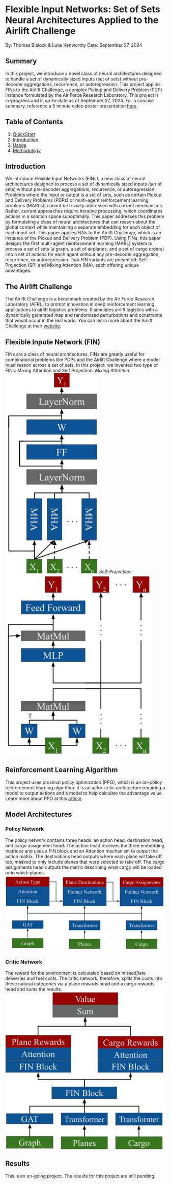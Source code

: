 # Flexible Input Networks: Set of Sets Neural Architectures Applied to the Airlift Challenge
By: Thomas Blalock & Luke Kenworthy
Date: September 27, 2024

## Summary
In this project, we introduce a novel class of neural architectures designed to handle a set of dynamically sized inputs (set of sets) without pre-decoder aggregations, recurrence, or autoregression. This project applies FINs to the Airlift Challenge, a complex Pickup and Delivery Problem (PDP) instance formulated by the Air Force Research Laboratory. This project is in-progress and is up-to-date as of September 27, 2024. For a concise summary, reference a 5 minute video poster presentation [here](https://drive.google.com/file/d/1cr0xx7AcpoGLJWMsXrsaG_P0eAAwiG68/view?usp=sharing).

## Table of Contents
1. [QuickStart](#quickstart)
2. [Introduction](#introduction)
3. [Usage](#usage)
4. [Methodology](#methodology)

## Introduction
We introduce Flexible Input Networks (FINs), a new class of neural architectures designed to process a set of dynamically sized inputs (set of sets) without pre-decoder aggregations, recurrence, or autoregression. Problems where the input or output is a set of sets, such as certain Pickup and Delivery Problems (PDPs) or multi-agent reinforcement learning problems (MARLs), cannot be trivially addressed with current mechanisms. Rather, current approaches require iterative processing, which coordinates actions in a solution space suboptimally. This paper addresses this problem by formulating a class of neural architectures that can reason about the global context while maintaining a separate embedding for each object of each input set. This paper applies FINs to the Airlift Challenge, which is an instance of the Pickup and Delivery Problem (PDP). Using FINs, this paper designs the first multi-agent reinforcement learning (MARL) system to process a set of sets (a graph, a set of airplanes, and a set of cargo orders) into a set of actions for each agent without any pre-decoder aggregation, recurrence, or autoregression. Two FIN variants are presented: Self-Projection (SP) and Mixing Attention (MA), each offering unique advantages.

## The Airlift Challenge
The Airlift Challenge is a benchmark created by the Air Force Research Laboratory (AFRL) to prompt innovation in deep reinforcement learning applications to airlift logistics problems. It simulates airlift logistics with a dynamically generated map and randomized perturbations and constraints that would occur in the real world. You can learn more about the Airlift Challenge at their [website](https://airliftchallenge.com/chapters/main.html).

## Flexible Inpute Network (FIN)
FINs are a class of neural architectures. FINs are greatly useful for combinatorial problems like PDPs and the Airlift Challenge where a model must reason across a set of sets. In this project, we invented two type of FINs: Mixing Attention and Self Projection.
*Mixing Attention:*
![Mixing Attention Architecture Diagram](images/ma.png)
*Self-Projection:*
![Self-Projection Architecture Diagram](images/sp.png)

## Reinforcement Learning Algorithm
This project uses proximal policy optimization (PPO), which is an on-policy reinforcement learning algorithm. It is an actor-critic architecture requiring a model to output actions and a model to help calculate the advantage value Learn more about PPO at this [article](https://arxiv.org/abs/1707.06347).

## Model Architectures

### Policy Network
The policy network contains three heads: an action head, destination head, and cargo assignment head. The action head receives the three embedding matrices and uses a FIN block and an Attention mechanism to output the action matrix. The destinations head outputs where each plane wil take off too, masked to only include planes that were selected to take off. The cargo assignments head outputs the matrix describing what cargo will be loaded onto which planes.
![Policy Network Model Architecture](images/policy_net.png)

### Critic Network
The reward for the environment is calculated based on missed/late deliveries and fuel costs. The critic network, therefore, splits the costs into these natural categories via a plane rewards head and a cargo rewards head and sums the results.
![Critic Network Model Architecture](images/critic_net.png)

## Results
This is an on-going project. The results for this project are still pending.
